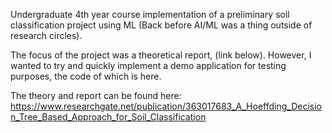 Undergraduate 4th year course implementation of a preliminary soil classification project using ML (Back before AI/ML was a thing outside of research circles). 

The focus of the project was a theoretical report, (link below). However, I wanted to try and quickly implement a demo application for testing purposes, the code of which is here.

The theory and report can be found here: https://www.researchgate.net/publication/363017683_A_Hoeffding_Decision_Tree_Based_Approach_for_Soil_Classification
